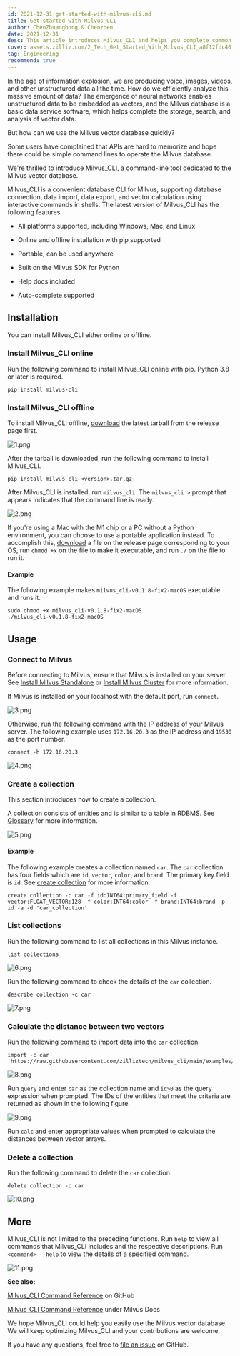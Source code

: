 ```yaml
---
id: 2021-12-31-get-started-with-milvus-cli.md
title: Get started with Milvus_CLI
author: ChenZhuanghong & Chenzhen
date: 2021-12-31
desc: This article introduces Milvus_CLI and helps you complete common tasks.
cover: assets.zilliz.com/2_Tech_Get_Started_With_Milvus_CLI_a8f12fdc46.png
tag: Engineering
recommend: true
---
```


In the age of information explosion, we are producing voice, images, videos, and other unstructured data all the time. How do we efficiently analyze this massive amount of data? The emergence of neural networks enables unstructured data to be embedded as vectors, and the Milvus database is a basic data service software, which helps complete the storage, search, and analysis of vector data.

But how can we use the Milvus vector database quickly?

Some users have complained that APIs are hard to memorize and hope there could be simple command lines to operate the Milvus database.

We're thrilled to introduce Milvus_CLI, a command-line tool dedicated to the Milvus vector database.

Milvus_CLI is a convenient database CLI for Milvus, supporting database connection, data import, data export, and vector calculation using interactive commands in shells. The latest version of Milvus_CLI has the following features.

- All platforms supported, including Windows, Mac, and Linux

- Online and offline installation with pip supported

- Portable, can be used anywhere

- Built on the Milvus SDK for Python

- Help docs included

- Auto-complete supported

## Installation

You can install Milvus_CLI either online or offline.

### Install Milvus_CLI online

Run the following command to install Milvus_CLI online with pip. Python 3.8 or later is required.

```
pip install milvus-cli
```

### Install Milvus_CLI offline

To install Milvus_CLI offline, [download](https://github.com/milvus-io/milvus_cli/releases) the latest tarball from the release page first.

![1.png](https://assets.zilliz.com/1_af0e832119.png "Download tarball.")

After the tarball is downloaded, run the following command to install Milvus_CLI.

```
pip install milvus_cli-<version>.tar.gz
```

After Milvus_CLI is installed, run `milvus_cli`. The `milvus_cli >` prompt that appears indicates that the command line is ready.

![2.png](https://assets.zilliz.com/2_b50f5d2a5a.png "The command line is ready.")

If you're using a Mac with the M1 chip or a PC without a Python environment, you can choose to use a portable application instead. To accomplish this, [download](https://github.com/milvus-io/milvus_cli/releases) a file on the release page corresponding to your OS, run `chmod +x` on the file to make it executable, and run `./` on the file to run it.

#### **Example**

The following example makes `milvus_cli-v0.1.8-fix2-macOS` executable and runs it.

```
sudo chmod +x milvus_cli-v0.1.8-fix2-macOS
./milvus_cli-v0.1.8-fix2-macOS
```

## Usage

### Connect to Milvus

Before connecting to Milvus, ensure that Milvus is installed on your server. See [Install Milvus Standalone](https://milvus.io/docs/v2.0.0/install_standalone-docker.md) or [Install Milvus Cluster](https://milvus.io/docs/v2.0.0/install_cluster-docker.md) for more information.

If Milvus is installed on your localhost with the default port, run `connect`.

![3.png](https://assets.zilliz.com/3_f950d3739a.png "Connect.")

Otherwise, run the following command with the IP address of your Milvus server. The following example uses `172.16.20.3` as the IP address and `19530` as the port number.

```
connect -h 172.16.20.3
```

![4.png](https://assets.zilliz.com/4_9ff2db9855.png "Connect.")

### Create a collection

This section introduces how to create a collection.

A collection consists of entities and is similar to a table in RDBMS. See [Glossary](https://milvus.io/docs/v2.0.0/glossary.md) for more information.

![5.png](https://assets.zilliz.com/5_95a88c1cbf.png "Create a collection.")

#### Example

The following example creates a collection named `car`. The `car` collection has four fields which are `id`, `vector`, `color`, and `brand`. The primary key field is `id`. See [create collection](https://milvus.io/docs/v2.0.0/cli_commands.md#create-collection) for more information.

```
create collection -c car -f id:INT64:primary_field -f vector:FLOAT_VECTOR:128 -f color:INT64:color -f brand:INT64:brand -p id -a -d 'car_collection'
```

### List collections

Run the following command to list all collections in this Milvus instance.

```
list collections
```

![6.png](https://assets.zilliz.com/6_1331f4c8bc.png "List collections.")

Run the following command to check the details of the `car` collection.

```
describe collection -c car 
```

![7.png](https://assets.zilliz.com/7_1d70beee54.png "Details of the car collection.")

### Calculate the distance between two vectors

Run the following command to import data into the `car` collection.

```
import -c car 'https://raw.githubusercontent.com/zilliztech/milvus_cli/main/examples/import_csv/vectors.csv'
```

![8.png](https://assets.zilliz.com/8_7609a4359a.png "Calculate the distance between two vectors.")

Run `query` and enter `car` as the collection name and `id>0` as the query expression when prompted. The IDs of the entities that meet the criteria are returned as shown in the following figure.

![9.png](https://assets.zilliz.com/9_f0755589f6.png "Results.")


Run `calc` and enter appropriate values when prompted to calculate the distances between vector arrays.

### Delete a collection

Run the following command to delete the `car` collection.

```
delete collection -c car
```

![10.png](https://assets.zilliz.com/10_16b2b01935.png "Delete a collection.")

## More

Milvus_CLI is not limited to the preceding functions. Run `help` to view all commands that Milvus_CLI includes and the respective descriptions. Run `<command> --help` to view the details of a specified command.

![11.png](https://assets.zilliz.com/11_5f31ccb1e8.png "Details of commands.")

**See also:**

[Milvus_CLI Command Reference](https://github.com/zilliztech/milvus_cli/blob/main/doc/en/cli_commands.md) on GitHub

[Milvus_CLI Command Reference](https://milvus.io/docs/v2.0.0/cli_commands.md) under Milvus Docs

We hope Milvus_CLI could help you easily use the Milvus vector database. We will keep optimizing Milvus_CLI and your contributions are welcome.

If you have any questions, feel free to [file an issue](https://github.com/zilliztech/milvus_cli/issues) on GitHub.
